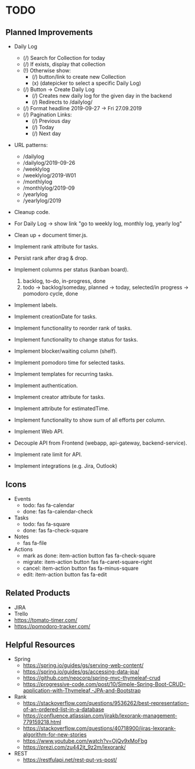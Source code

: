 # TODO

## Planned Improvements
- Daily Log
    - (/) Search for Collection for today
    - (/) If exists, display that collection
    - (!) Otherwise show:
        - (/) button/link to create new Collection
        - (x) (datepicker to select a specific Daily Log)
    - (/) Button -> Create Daily Log
        - (/) Creates new daily log for the given day in the backend
        - (/) Redirects to /dailylog/<date>
    - (/) Format headline 2019-09-27 -> Fri 27.09.2019
    - (/) Pagination Links:
        - (/) Previous day
        - (/) Today
        - (/) Next day
- URL patterns:
    - /dailylog
    - /dailylog/2019-09-26
    - /weeklylog
    - /weeklylog/2019-W01
    - /monthlylog
    - /monthlylog/2019-09
    - /yearlylog
    - /yearlylog/2019
- Cleanup code.
- For Daily Log -> show link "go to weekly log, monthly log, yearly log"
 
- Clean up + document timer.js.
- Implement rank attribute for tasks.
- Persist rank after drag & drop.
- Implement columns per status (kanban board). 
    1. backlog, to-do, in-progress, done
    2. todo -> backlog/someday, planned -> today, selected/in progress -> pomodoro cycle, done
- Implement labels.
- Implement creationDate for tasks.
- Implement functionality to reorder rank of tasks.
- Implement functionality to change status for tasks.
- Implement blocker/waiting column (shelf).
- Implement pomodoro time for selected tasks.
- Implement templates for recurring tasks.
- Implement authentication.
- Implement creator attribute for tasks.
- Implement attribute for estimatedTime.
- Implement functionality to show sum of all efforts per column.
- Implement Web API.
- Decouple API from Frontend (webapp, api-gateway, backend-service).
- Implement rate limit for API.
- Implement integrations (e.g. Jira, Outlook)

## Icons
- Events
    - todo: fas fa-calendar
    - done: fas fa-calendar-check    
- Tasks
    - todo: fas fa-square
    - done: fas fa-check-square
- Notes
    - fas fa-file
- Actions
    - mark as done: item-action button fas fa-check-square
    - migrate: item-action button fas fa-caret-square-right
    - cancel: item-action button fas fa-minus-square
    - edit: item-action button fas fa-edit

## Related Products
- JIRA
- Trello
- https://tomato-timer.com/
- https://pomodoro-tracker.com/

## Helpful Resources
- Spring
    - https://spring.io/guides/gs/serving-web-content/
    - https://spring.io/guides/gs/accessing-data-jpa/
    - https://github.com/neocorp/spring-mvc-thymeleaf-crud
    - https://progressive-code.com/post/10/Simple-Spring-Boot-CRUD-application-with-Thymeleaf,-JPA-and-Bootstrap
- Rank
    - https://stackoverflow.com/questions/9536262/best-representation-of-an-ordered-list-in-a-database
    - https://confluence.atlassian.com/jirakb/lexorank-management-779159218.html
    - https://stackoverflow.com/questions/40718900/jiras-lexorank-algorithm-for-new-stories
    - https://www.youtube.com/watch?v=OjQv9xMoFbg
   -  https://prezi.com/zu442jt_9z2m/lexorank/
- REST
    - https://restfulapi.net/rest-put-vs-post/